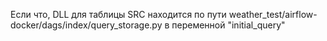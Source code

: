 Если что, DLL для таблицы SRC находится по пути weather_test/airflow-docker/dags/index/query_storage.py
в переменной "initial_query"
